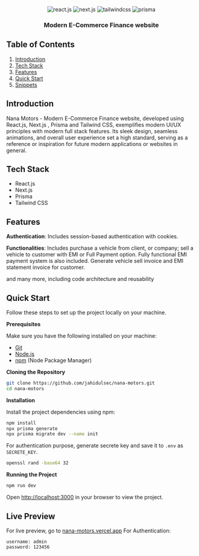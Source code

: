 <div align="center">
  <div>
    <img src="https://img.shields.io/badge/-React_JS-black?style=for-the-badge&logoColor=white&logo=react&color=61DAFB" alt="react.js" />
    <img src="https://img.shields.io/badge/-NextJs-black?style=for-the-badge&logoColor=white&logo=next.js&color=black" alt="next.js" />
    <img src="https://img.shields.io/badge/-Tailwind_CSS-black?style=for-the-badge&logoColor=white&logo=tailwindcss&color=06B6D4" alt="tailwindcss" />
    <img src="https://img.shields.io/badge/-Prisma-black?style=for-the-badge&logoColor=white&logo=prisma&color=5163BA" alt="prisma" />
  </div>

  <h3 align="center">Modern E-Commerce Finance website</h3>

</div>

## <a name="table">Table of Contents</a>

1. [Introduction](#introduction)
2. [Tech Stack](#tech-stack)
3. [Features](#features)
4. [Quick Start](#quick-start)
5. [Snippets](#snippets)



## <a name="introduction">Introduction</a>

Nana Motors - Modern E-Commerce Finance website, developed using React.js, Next.js , Prisma and Tailwind CSS, exemplifies modern UI/UX principles with modern full stack features. Its sleek design, seamless animations, and overall user experience set a high standard, serving as a reference or inspiration for future modern applications or websites in general.



## <a name="tech-stack">Tech Stack</a>

- React.js
- Next.js
- Prisma
- Tailwind CSS


## <a name="features">Features</a>

**Authentication**: Includes session-based authentication with cookies.

**Functionalities**: Includes purchase a vehicle from client, or company; sell a vehicle to customer with EMI or Full Payment option. Fully functional EMI payment system is also included. Generate vehicle sell invoice and EMI statement invoice for customer.

and many more, including code architecture and reusability


## <a name="quick-start">Quick Start</a>

Follow these steps to set up the project locally on your machine.

**Prerequisites**

Make sure you have the following installed on your machine:

- [Git](https://git-scm.com/)
- [Node.js](https://nodejs.org/en)
- [npm](https://www.npmjs.com/) (Node Package Manager)

**Cloning the Repository**

```bash
git clone https://github.com/jahidulsec/nana-motors.git
cd nana-motors
```

**Installation**

Install the project dependencies using npm:

```bash
npm install
npx prisma generate
npx prisma migrate dev --name init
```

For authentication purpose, generate secrete key and save it to `.env` as `SECRETE_KEY`.

```bash
openssl rand -base64 32
```


**Running the Project**

```bash
npm run dev
```

Open [http://localhost:3000](http://localhost:3000) in your browser to view the project.

## <a name="live-preview">Live Preview</a>
For live preview, go to [nana-motors.vercel.app](https://nana-motors.vercel.app)
For Authentication: 
```
username: admin
password: 123456
```

